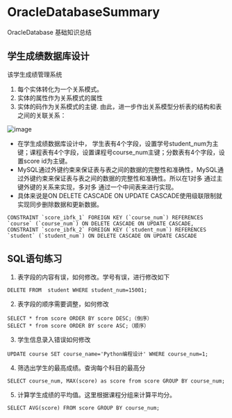 # OracleDatabaseSummary
OracleDatabase 基础知识总结

## 学生成绩数据库设计
该学生成绩管理系统
1. 每个实体转化为一个关系模式。
2. 实体的属性作为关系模式的属性
3. 实体的码作为关系模式的主键.
由此，进一步作出关系模型分析表的结构和表之间的关联关系：

![image](https://github.com/Jooeys/OracleDatabaseSummary/blob/master/img1.png)

- 在学生成绩数据库设计中， 学生表有4个字段，设置学号student_num为主键；课程表有4个字段，设置课程号course_num主键；分数表有4个字段，设置score id为主键。
- MySQL通过外键约束来保证表与表之间的数据的完整性和准确性，MySQL通过外键约束来保证表与表之间的数据的完整性和准确性。所以在1对多 通过主键外键的关系来实现，多对多 通过一个中间表来进行实现。
- 具体来说是ON DELETE CASCADE ON UPDATE CASCADE使用级联限制就实现同步删除数据和更新数据。

```
CONSTRAINT `score_ibfk_1` FOREIGN KEY (`course_num`) REFERENCES `course` (`course_num`) ON DELETE CASCADE ON UPDATE CASCADE,  
CONSTRAINT `score_ibfk_2` FOREIGN KEY (`student_num`) REFERENCES `student` (`student_num`) ON DELETE CASCADE ON UPDATE CASCADE
```
## SQL语句练习
1. 表字段的内容有误，如何修改。学号有误，进行修改如下

```
DELETE FROM  student WHERE student_num=15001;
```
2. 表字段的顺序需要调整，如何修改

```
SELECT * from score ORDER BY score DESC;（倒序）
SELECT * from score ORDER BY score ASC;（顺序）
```
3. 学生信息录入错误如何修改

```
UPDATE course SET course_name='Python编程设计' WHERE course_num=1;
```
4. 筛选出学生的最高成绩。查询每个科目的最高分

```
SELECT course_num, MAX(score) as score from score GROUP BY course_num;
```
5. 计算学生成绩的平均值。这里根据课程分组来计算平均分。
   
```
SELECT AVG(score) FROM score GROUP BY course_num;
```



